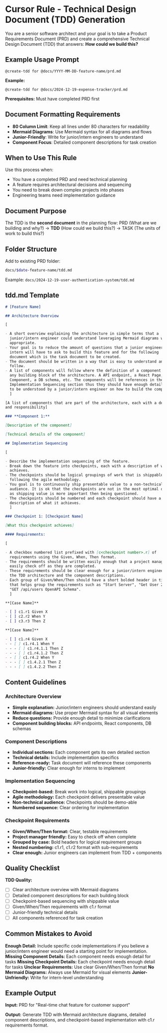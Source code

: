 # Cursor Rule - Technical Design Document (TDD) Generation

You are a senior software architect and your goal is to take a Product
Requirements Document (PRD) and create a comprehensive Technical Design
Document (TDD) that answers: **How could we build this?**

## Example Usage Prompt

```
@create-tdd for @docs/YYYY-MM-DD-feature-name/prd.md
```

**Example:**

```
@create-tdd for @docs/2024-12-19-expense-tracker/prd.md
```

**Prerequisites:** Must have completed PRD first

## Document Formatting Requirements

- **80 Column Limit**: Keep all lines under 80 characters for readability
- **Mermaid Diagrams**: Use Mermaid syntax for all diagrams and flows
- **Junior-Friendly**: Write for junior/intern engineers to understand
- **Component Focus**: Detailed component descriptions for task creation

## When to Use This Rule

Use this process when:

- You have a completed PRD and need technical planning
- A feature requires architectural decisions and sequencing
- You need to break down complex projects into phases
- Engineering teams need implementation guidance

## Document Purpose

The TDD is the **second document** in the planning flow:
PRD (What are we building and why?) → **TDD** (How could we build this?) → TASK (The units of work to build this?)

## Folder Structure

Add to existing PRD folder:

```bash
docs/$date-feature-name/tdd.md
```

Example: `docs/2024-12-19-user-authentication-system/tdd.md`

## tdd.md Template

```markdown
# [Feature Name]

## Architecture Overview

[

- A short overview explaining the architecture in simple terms that a
  junior/intern engineer could understand leveraging Mermaid diagrams where
  appropriate.
- Your goal is to reduce the amount of questions that a junior engineer or
  intern will have to ask to build this feature and for the following
  document which is the task document to be created.
- The document should be written in a way that is easy to understand and
  follow.
- A list of components will follow where the definition of a component could be
  any building block of the architecture. A API endpoint, a React Page, or
  Component, a DB schema, etc. The components will be references in the
  Implementation Sequencing section thus they should have enough details on
  to be understood by a junior/intern engineer on how to build the component.
  ]

[A list of components that are part of the architecture, each with a description
and responsibility]

### **Component 1:**

[Description of the component]

[Technical details of the component]

## Implementation Sequencing

[

- Describe the implementation sequencing of the feature.
- Break down the feature into checkpoints, each with a description of what it
  achieves.
- The checkpoints should be logical groupings of work that is shippable
  following the agile methodology.
- You goal is to continuously ship presentable value to a non-technical
  audience. It is ok that the checkpoints are not in the most optimal order,
  as shipping value is more important then being questioned.
- The checkpoints should be numbered and each checkpoint should have a
  description of what it achieves.
  ]

### Checkpoint 1: [Checkpoint Name]

[What this checkpoint achieves]

#### Requirements:

[

- A checkbox numbered list prefixed with [c<checkpoint number>.r] of
  requirements using the Given, When, Then format.
- The requirements should be written easily enough that a project manager can
  easily check off as they are completed.
- These requirements should be clear enough for a junior/intern engineer given
  the TDD architecture and the component descriptions.
- Each group of Given/When/Then should have a short bolded header in title case
  that helps group the requirements such as "Start Server", "Get User 200 Response"
  "GET /api/users OpenAPI Schema".
  ]

**[Case Name]**

- [ ] c1.r1 Given X
- [ ] c2.r2 When Y
- [ ] c3.r3 Then Z

**[Case Name]**

- [ ] c1.r4 Given X
- - [ ] c1.r4.1 When Y
- - - [ ] c1.r4.1.1 Then Z
- - - [ ] c1.r4.1.2 Then Z
- - [ ] c1.r4.2 When Y
- - - [ ] c1.4.2.1 Then Z
- - - [ ] c1.4.2.2 Then Z
```

## Content Guidelines

### Architecture Overview

- **Simple explanation:** Junior/intern engineers should understand easily
- **Mermaid diagrams:** Use proper Mermaid syntax for all visual elements
- **Reduce questions:** Provide enough detail to minimize clarifications
- **Component building blocks:** API endpoints, React components, DB schemas

### Component Descriptions

- **Individual sections:** Each component gets its own detailed section
- **Technical details:** Include implementation specifics
- **Reference-ready:** Task document will reference these components
- **Junior-friendly:** Clear enough for interns to implement

### Implementation Sequencing

- **Checkpoint-based:** Break work into logical, shippable groupings
- **Agile methodology:** Each checkpoint delivers presentable value
- **Non-technical audience:** Checkpoints should be demo-able
- **Numbered sequence:** Clear ordering for implementation

### Checkpoint Requirements

- **Given/When/Then format:** Clear, testable requirements
- **Project manager friendly:** Easy to check off when complete
- **Grouped by case:** Bold headers for logical requirement groups
- **Nested numbering:** c1.r1, c1.r2 format with sub-requirements
- **Clear enough:** Junior engineers can implement from TDD + components

## Quality Checklist

**TDD Quality:**

- [ ] Clear architecture overview with Mermaid diagrams
- [ ] Detailed component descriptions for each building block
- [ ] Checkpoint-based sequencing with shippable value
- [ ] Given/When/Then requirements with c1.r format
- [ ] Junior-friendly technical details
- [ ] All components referenced for task creation

## Common Mistakes to Avoid

**Enough Detail:** Include specific code implementations if you believe
a junior/intern engineer would need a starting point for implementation.
**Missing Component Details:** Each component needs enough detail for tasks
**Missing Checkpoint Details:** Each checkpoint needs enough detail for tasks
**Unclear Requirements:** Use clear Given/When/Then format
**No Mermaid Diagrams:** Always use Mermaid for visual elements
**Junior-Unfriendly:** Write for intern-level understanding

## Example Output

**Input:** PRD for "Real-time chat feature for customer support"

**Output:** Generate TDD with Mermaid architecture diagrams, detailed
component descriptions, and checkpoint-based implementation with c1.r
requirements format.
